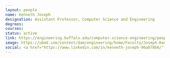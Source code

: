 ```yaml
---
layout: people
name: Kenneth Joseph
designation: Assistant Professor, Computer Science and Engineering
degrees: 
courses: 
status: active
link: https://engineering.buffalo.edu/computer-science-engineering/people/faculty-directory/kenny-joseph.html
image: https://ubmd.com/content/dam/engineering/home/Faculty/Joseph-Kenny.jpg
social: <a href="https://www.linkedin.com/in/kenneth-joseph-96ab78b6/" target="_blank"><i class="icofont-linkedin"></i></a><a href="https://twitter.com/_kenny_joseph?lang=en" target="_blank"><i class="icofont-twitter"></i></a><a href="https://kennyjoseph.github.io/" target="_blank"><i class="icofont-web"></i></a><a href="mailto:kjoseph@buffalo.edu" target="_blank"><i class="icofont-email"></i></a>
---
```


